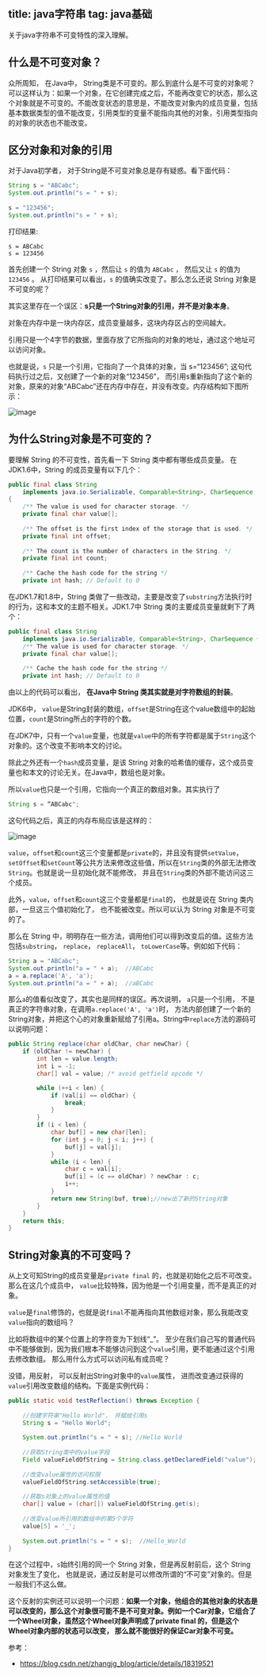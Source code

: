 title: java字符串
tag: java基础
---

关于java字符串不可变特性的深入理解。
<!-- more -->

## 什么是不可变对象？

众所周知， 在Java中， String类是不可变的。那么到底什么是不可变的对象呢？ 可以这样认为：如果一个对象，在它创建完成之后，不能再改变它的状态，那么这个对象就是不可变的。不能改变状态的意思是，不能改变对象内的成员变量，包括基本数据类型的值不能改变，引用类型的变量不能指向其他的对象，引用类型指向的对象的状态也不能改变。

## 区分对象和对象的引用

对于Java初学者， 对于String是不可变对象总是存有疑惑。看下面代码：

```java
String s = "ABCabc";  
System.out.println("s = " + s);  
  
s = "123456";  
System.out.println("s = " + s);  
```
打印结果:

```
s = ABCabc
s = 123456
```

首先创建一个 String 对象 `s` ，然后让 `s` 的值为 `ABCabc` ， 然后又让 `s` 的值为 `123456` 。 从打印结果可以看出，`s` 的值确实改变了。那么怎么还说 String 对象是不可变的呢？ 

其实这里存在一个误区：**s只是一个String对象的引用，并不是对象本身**。

对象在内存中是一块内存区，成员变量越多，这块内存区占的空间越大。

引用只是一个4字节的数据，里面存放了它所指向的对象的地址，通过这个地址可以访问对象。


也就是说，`s` 只是一个引用，它指向了一个具体的对象，当 s=“123456”; 这句代码执行过之后，又创建了一个新的对象“123456”， 而引用s重新指向了这个新的对象，原来的对象“ABCabc”还在内存中存在，并没有改变。内存结构如下图所示：

![image](http://xiaozhao.oursnail.cn/%E5%BC%95%E7%94%A8%E4%B8%8E%E5%AF%B9%E8%B1%A1%E7%9A%84%E5%85%B3%E7%B3%BB.png)


## 为什么String对象是不可变的？

要理解 String 的不可变性，首先看一下 String 类中都有哪些成员变量。 在JDK1.6中，String 的成员变量有以下几个：


```java
public final class String  
    implements java.io.Serializable, Comparable<String>, CharSequence  
{  
    /** The value is used for character storage. */  
    private final char value[];  
  
    /** The offset is the first index of the storage that is used. */  
    private final int offset;  
  
    /** The count is the number of characters in the String. */  
    private final int count;  
  
    /** Cache the hash code for the string */  
    private int hash; // Default to 0  
```
在JDK1.7和1.8中，String 类做了一些改动，主要是改变了`substring`方法执行时的行为，这和本文的主题不相关。JDK1.7中 String 类的主要成员变量就剩下了两个：

```java
public final class String  
    implements java.io.Serializable, Comparable<String>, CharSequence {  
    /** The value is used for character storage. */  
    private final char value[];  
  
    /** Cache the hash code for the string */  
    private int hash; // Default to 0  
```
由以上的代码可以看出， **在Java中 String 类其实就是对字符数组的封装**。

JDK6中， `value`是String封装的数组，`offset`是String在这个value数组中的起始位置，`count`是String所占的字符的个数。

在JDK7中，只有一个`value`变量，也就是`value`中的所有字符都是属于`String`这个对象的。这个改变不影响本文的讨论。 

除此之外还有一个`hash`成员变量，是该 String 对象的哈希值的缓存，这个成员变量也和本文的讨论无关。在Java中，数组也是对象。

所以`value`也只是一个引用，它指向一个真正的数组对象。其实执行了

```java
String s = “ABCabc";
```

这句代码之后，真正的内存布局应该是这样的：

![image](http://xiaozhao.oursnail.cn/String%E5%86%85%E5%AD%98%E5%B8%83%E5%B1%80.png)

`value`，`offset`和`count`这三个变量都是`private`的，并且没有提供`setValue`， `setOffset`和`setCount`等公共方法来修改这些值，所以在`String`类的外部无法修改`String`。也就是说一旦初始化就不能修改， 并且在`String`类的外部不能访问这三个成员。

此外，`value`，`offset`和`count`这三个变量都是`final`的， 也就是说在 String 类内部，一旦这三个值初始化了， 也不能被改变。所以可以认为 String 对象是不可变的了。

那么在 String 中，明明存在一些方法，调用他们可以得到改变后的值。这些方法包括`substring`， `replace`， `replaceAll`， `toLowerCase`等。例如如下代码：


```java
String a = "ABCabc";  
System.out.println("a = " + a);  //ABCabc
a = a.replace('A', 'a');  
System.out.println("a = " + a);  //aBCabc
```
那么`a`的值看似改变了，其实也是同样的误区。再次说明， `a`只是一个引用， 不是真正的字符串对象，在调用`a.replace('A', 'a')`时， 方法内部创建了一个新的String对象，并把这个心的对象重新赋给了引用a。String中`replace`方法的源码可以说明问题：


```java
public String replace(char oldChar, char newChar) {
    if (oldChar != newChar) {
        int len = value.length;
        int i = -1;
        char[] val = value; /* avoid getfield opcode */

        while (++i < len) {
            if (val[i] == oldChar) {
                break;
            }
        }
        if (i < len) {
            char buf[] = new char[len];
            for (int j = 0; j < i; j++) {
                buf[j] = val[j];
            }
            while (i < len) {
                char c = val[i];
                buf[i] = (c == oldChar) ? newChar : c;
                i++;
            }
            return new String(buf, true);//new出了新的String对象
        }
    }
    return this;
}
```
## String对象真的不可变吗？

从上文可知String的成员变量是`private final` 的，也就是初始化之后不可改变。那么在这几个成员中， `value`比较特殊，因为他是一个引用变量，而不是真正的对象。

`value`是`final`修饰的，也就是说`final`不能再指向其他数组对象，那么我能改变`value`指向的数组吗？

比如将数组中的某个位置上的字符变为下划线“_”。 至少在我们自己写的普通代码中不能够做到，因为我们根本不能够访问到这个`value`引用，更不能通过这个引用去修改数组。
那么用什么方式可以访问私有成员呢？

没错，用反射， 可以反射出String对象中的`value`属性， 进而改变通过获得的`value`引用改变数组的结构。下面是实例代码：


```java
public static void testReflection() throws Exception {  
      
    //创建字符串"Hello World"， 并赋给引用s  
    String s = "Hello World";   
      
    System.out.println("s = " + s); //Hello World  
      
    //获取String类中的value字段  
    Field valueFieldOfString = String.class.getDeclaredField("value");  
      
    //改变value属性的访问权限  
    valueFieldOfString.setAccessible(true);  
      
    //获取s对象上的value属性的值  
    char[] value = (char[]) valueFieldOfString.get(s);  
      
    //改变value所引用的数组中的第5个字符  
    value[5] = '_';  
      
    System.out.println("s = " + s);  //Hello_World  
}  
```
在这个过程中，`s`始终引用的同一个 String 对象，但是再反射前后，这个 String 对象发生了变化， 也就是说，通过反射是可以修改所谓的“不可变”对象的。但是一般我们不这么做。

这个反射的实例还可以说明一个问题：**如果一个对象，他组合的其他对象的状态是可以改变的，那么这个对象很可能不是不可变对象。例如一个Car对象，它组合了一个Wheel对象，虽然这个Wheel对象声明成了private final 的，但是这个Wheel对象内部的状态可以改变， 那么就不能很好的保证Car对象不可变。**


参考：
- https://blog.csdn.net/zhangjg_blog/article/details/18319521